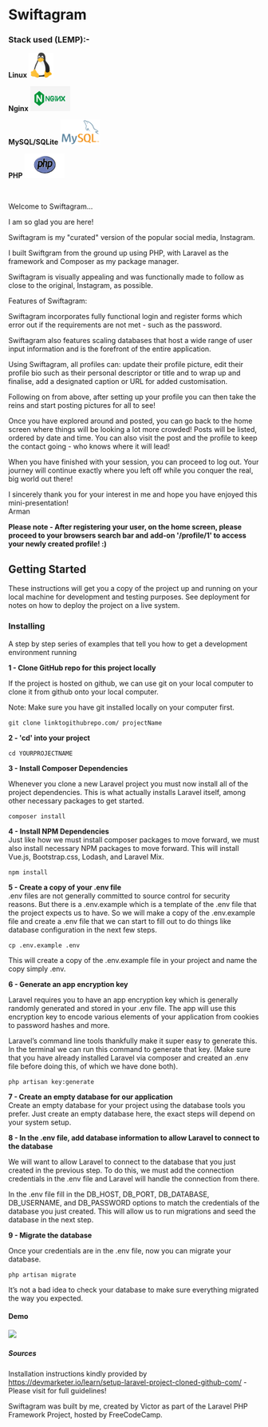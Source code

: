 # Swiftagram

### Stack used (LEMP):-

**Linux**
<img src="linux.png" alt="TUT!" width="50px" height="50px">

**Nginx**
<img src="nginx.jpg" alt="TUT!" width="80px" height="50px">

**MySQL/SQLite**
<img src="mysql.png" alt="TUT!" width="80px" height="50px">

**PHP**
<img src="php.png" alt="TUT!" width="80px" height="50px">


 <br>


Welcome to Swiftagram...

I am so glad you are here!


Swiftagram is my "curated" version of the popular social media, Instagram.

I built Swiftgram from the ground up using PHP, with Laravel as the framework and Composer as my package manager.

Swiftagram is visually appealing and was functionally made to follow as close to the original, Instagram, as possible.

Features of Swiftagram:

Swiftagram incorporates fully functional login and register forms which error out if the requirements are not met - such as the password.

Swiftagram also features scaling databases that host a wide range of user input information and is the forefront of the entire application.

Using Swiftagram, all profiles can: update their profile picture, edit their profile bio such as their personal
descriptor or title and to wrap up and finalise, add a designated caption or URL for added customisation.

Following on from above, after setting up your profile you can then take the reins and start posting pictures for all to see!

Once you have explored around and posted, you can go back to the home screen where things will be looking a lot more crowded!
Posts will be listed, ordered by date and time. You can also visit the post and the profile to keep the contact going - who knows
where it will lead! 

When you have finished with your session, you can proceed to log out. Your journey will continue exactly where you left off while you conquer
the real, big world out there!

I sincerely thank you for your interest in me and hope you have enjoyed this mini-presentation!
<br>
Arman

**Please note - After registering your user, on the home screen, please proceed to your browsers search bar and**
**add-on '/profile/1' to access your newly created profile! :)**

## Getting Started

These instructions will get you a copy of the project up and running on your local machine for development and testing purposes. See deployment for notes on how to deploy the project on a live system.

### Installing

A step by step series of examples that tell you how to get a development environment running

**1 - Clone GitHub repo for this project locally**

If the project is hosted on github, we can use git on your local computer to clone it from github onto your local computer.

Note: Make sure you have git installed locally on your computer first.

```
git clone linktogithubrepo.com/ projectName
```

**2 - 'cd' into your project**

```
cd YOURPROJECTNAME
```

**3 - Install Composer Dependencies**

Whenever you clone a new Laravel project you must now install all of the project dependencies. 
This is what actually installs Laravel itself, among other necessary packages to get started.

```
composer install
```

**4 - Install NPM Dependencies**
<br>
Just like how we must install composer packages to move forward, we must also install necessary NPM packages to move forward. 
This will install Vue.js, Bootstrap.css, Lodash, and Laravel Mix.
```
npm install
```

**5 - Create a copy of your .env file**
<br>
.env files are not generally committed to source control for security reasons. But there is a .env.example which is a template of the .env file that the project expects us to have. 
So we will make a copy of the .env.example file and create a .env file that we can start to fill out to do things like database configuration in the next few steps.

```
cp .env.example .env
```

This will create a copy of the .env.example file in your project and name the copy simply .env.


**6 - Generate an app encryption key**

Laravel requires you to have an app encryption key which is generally randomly generated and stored in your .env file.
The app will use this encryption key to encode various elements of your application from cookies to password hashes and more.

Laravel’s command line tools thankfully make it super easy to generate this. 
In the terminal we can run this command to generate that key. (Make sure that you have already installed Laravel via composer and created an .env file before doing this, of which we have done both).
```
php artisan key:generate
```


**7 - Create an empty database for our application**
<br>
Create an empty database for your project using the database tools you prefer. 
Just create an empty database here, the exact steps will depend on your system setup.



**8 - In the .env file, add database information to allow Laravel to connect to the database**

We will want to allow Laravel to connect to the database that you just created in the previous step. 
To do this, we must add the connection credentials in the .env file and Laravel will handle the connection from there.

In the .env file fill in the DB_HOST, DB_PORT, DB_DATABASE, DB_USERNAME, and DB_PASSWORD options to match the credentials of the database you just created. 
This will allow us to run migrations and seed the database in the next step.



**9 - Migrate the database**

Once your credentials are in the .env file, now you can migrate your database.
```
php artisan migrate
```
It’s not a bad idea to check your database to make sure everything migrated the way you expected.


#### Demo
![](swiftagram.gif)






##### Sources

Installation instructions kindly provided by https://devmarketer.io/learn/setup-laravel-project-cloned-github-com/ - Please visit for full guidelines!

Swiftagram was built by me, created by Victor as part of the Laravel PHP Framework Project, hosted by FreeCodeCamp.



